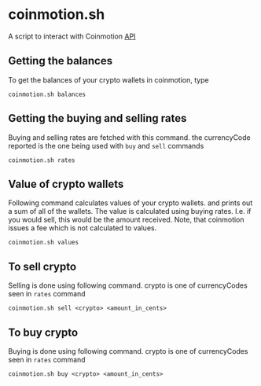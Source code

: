 # coinmotion.sh
A script to interact with Coinmotion [API](https://api.coinmotion.com/docs/apicoinmotion.html)

## Getting the balances
To get the balances of your crypto wallets in coinmotion, type

```
coinmotion.sh balances
```

## Getting the buying and selling rates
Buying and selling rates are fetched with this command. the currencyCode reported is the
one being used with `buy` and `sell` commands

```
coinmotion.sh rates
```

## Value of crypto wallets
Following command calculates values of your crypto wallets. and prints out a sum of all of the wallets.
The value is calculated using buying rates. I.e. if you would sell, this would be the amount received.
Note, that coinmotion issues a fee which is not calculated to values.

```
coinmotion.sh values
```

## To sell crypto
Selling is done using following command. crypto is one of currencyCodes seen in `rates` command
```
coinmotion.sh sell <crypto> <amount_in_cents>
```

## To buy crypto
Buying is done using following command. crypto is one of currencyCodes seen in `rates` command
```
coinmotion.sh buy <crypto> <amount_in_cents>
```
